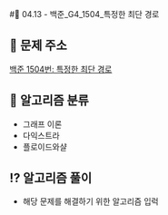 #🌹 04.13 - 백준_G4_1504_특정한 최단 경로

## 📝 문제 주소

[백준 1504번: 특정한 최단 경로](https://www.acmicpc.net/problem/1504)

## 📝 알고리즘 분류

- 그래프 이론
- 다익스트라
- 플로이드와샬

## ⁉️ 알고리즘 풀이

- 해당 문제를 해결하기 위한 알고리즘 입럭